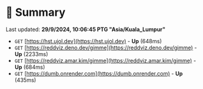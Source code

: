# 📖 Summary
Last updated: **29/9/2024, 10:06:45 PTG "Asia/Kuala_Lumpur"**

- `GET` [https://hst.ujol.dev](https://hst.ujol.dev) - **Up** (648ms)
- `GET` [https://reddviz.deno.dev/gimme](https://reddviz.deno.dev/gimme) - **Up** (2233ms)
- `GET` [https://reddviz.amar.kim/gimme](https://reddviz.amar.kim/gimme) - **Up** (684ms)
- `GET` [https://dumb.onrender.com](https://dumb.onrender.com) - **Up** (435ms)
